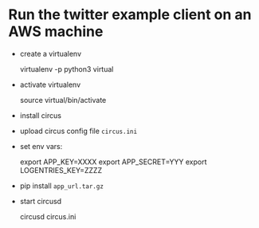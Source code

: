 # Run the twitter example client on an AWS machine

- create a virtualenv

    virtualenv -p python3 virtual

- activate virtualenv

    source virtual/bin/activate

- install circus
- upload circus config file `circus.ini`
- set env vars:

    export APP_KEY=XXXX
    export APP_SECRET=YYY
    export LOGENTRIES_KEY=ZZZZ

- pip install `app_url.tar.gz`
- start circusd

    circusd circus.ini
